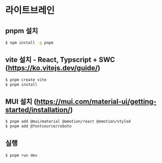# 라이트브레인  

## pnpm 설치   
```bash
$ npm install -g pnpm
```
## vite 설치 - React, Typscript + SWC (https://ko.vitejs.dev/guide/)
```bash
$ pnpm create vite
$ pnpm install
```
## MUI 설치 (https://mui.com/material-ui/getting-started/installation/)
```bash
$ pnpm add @mui/material @emotion/react @emotion/styled
$ pnpm add @fontsource/roboto
```
## 실행
```bash
$ pnpm run dev
```
